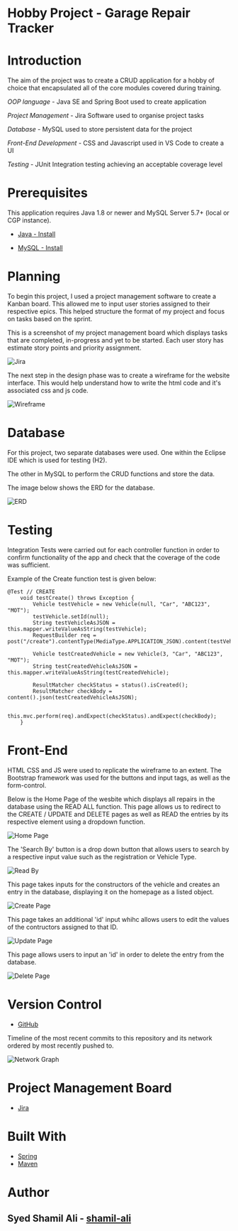 # **Hobby Project - Garage Repair Tracker**

# Introduction
The aim of the project was to create a CRUD application for a hobby of choice that encapsulated all of the core modules covered during training.

*OOP language* - Java SE and Spring Boot used to create application

*Project Management* - Jira Software used to organise project tasks

*Database* - MySQL used to store persistent data for the project

*Front-End Development* - CSS and Javascript used in VS Code to create a UI

*Testing* - JUnit Integration testing achieving an acceptable coverage level

# Prerequisites

This application requires Java 1.8 or newer and MySQL Server 5.7+ (local or CGP instance).

* [Java - Install](https://www.oracle.com/java/technologies/downloads/#java8)

* [MySQL - Install](https://dev.mysql.com/downloads/windows/installer/8.0.html)

# Planning

To begin this project, I used a project management software to create a Kanban board. This allowed me to input user stories assigned to their respective epics. This helped structure the format of my project and focus on tasks based on the sprint.

This is a screenshot of my project management board which displays tasks that are completed, in-progress and yet to be started. Each user story has estimate story points and priority assignment.

![Jira](https://i.imgur.com/q9XmZNK.png)

The next step in the design phase was to create a wireframe for the website interface. This would help understand how to write the html code and it's associated css and js code.

![Wireframe](https://i.imgur.com/2CxXjFi.jpg)


# Database

For this project, two separate databases were used. One within the Eclipse IDE which is used for testing (H2).

The other in MySQL to perform the CRUD functions and store the data.

The image below shows the ERD for the database.

![ERD](https://i.imgur.com/LJ06Lmf.png)

# Testing

Integration Tests were carried out for each controller function in order to confirm functionality of the app and check that the coverage of the code was sufficient.

Example of the Create function test is given below:

```
@Test // CREATE
	void testCreate() throws Exception {
		Vehicle testVehicle = new Vehicle(null, "Car", "ABC123", "MOT");
		testVehicle.setId(null);
		String testVehicleAsJSON = this.mapper.writeValueAsString(testVehicle);
		RequestBuilder req = post("/create").contentType(MediaType.APPLICATION_JSON).content(testVehicleAsJSON);
		
		Vehicle testCreatedVehicle = new Vehicle(3, "Car", "ABC123", "MOT");
		String testCreatedVehicleAsJSON = this.mapper.writeValueAsString(testCreatedVehicle);
		
		ResultMatcher checkStatus = status().isCreated();
		ResultMatcher checkBody = content().json(testCreatedVehicleAsJSON);
		
		this.mvc.perform(req).andExpect(checkStatus).andExpect(checkBody);		
	}
```

# Front-End

HTML CSS and JS were used to replicate the wireframe to an extent. The Bootstrap framework was used for the buttons and input tags, as well as the form-control.

Below is the Home Page of the wesbite which displays all repairs in the database using the READ ALL function. This page allows us to redirect to the CREATE / UPDATE and DELETE pages as well as READ the entries by its respective element using a dropdown function.

![Home Page](https://i.imgur.com/wZ9lUeN.png)

The 'Search By' button is a drop down button that allows users to search by a respective input value such as the registration or Vehicle Type.

![Read By](https://i.imgur.com/tAusC6E.png)

This page takes inputs for the constructors of the vehicle and creates an entry in the database, displaying it on the homepage as a listed object.

![Create Page](https://i.imgur.com/TvksoR1.png)

This page takes an additional 'id' input whihc allows users to edit the values of the contructors assigned to that ID.

![Update Page](https://i.imgur.com/BDQR5MB.png)

This page allows users to input an 'id' in order to delete the entry from the database.

![Delete Page](https://i.imgur.com/86OFydW.png)

# Version Control

* [GitHub](https://github.com/shamil-ali/QAProjectTwo)

Timeline of the most recent commits to this repository and its network ordered by most recently pushed to.

![Network Graph](https://i.imgur.com/R5PMEq2.png)

# Project Management Board

* [Jira](https://shamilali.atlassian.net/jira/software/projects/QAP2/boards/4)

# Built With

* [Spring](https://spring.io/projects/spring-boot)
* [Maven](https://maven.apache.org/)

# Author
## Syed Shamil Ali - [shamil-ali](https://github.com/shamil-ali)
